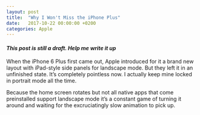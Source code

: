 ```yaml
---
layout: post
title:  "Why I Won't Miss the iPhone Plus"
date:   2017-10-22 00:00:00 +0200
categories: Apple
---
```


#### *This post is still a draft. Help me write it up*

When the iPhone 6 Plus first came out, Apple introduced for it a brand new layout with iPad-style side panels for landscape mode. But they left it in an unfinished state. It’s completely pointless now. I actually keep mine locked in portrait mode all the time.

Because the home screen rotates but not all native apps that come preinstalled support landscape mode it’s a constant game of turning it around and waiting for the excruciatingly slow animation to pick up.
